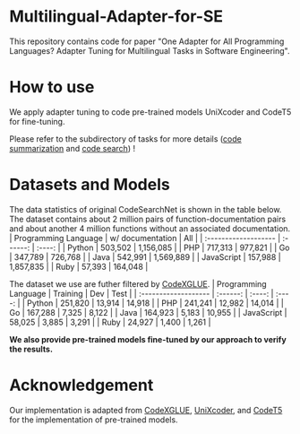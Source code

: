 # Multilingual-Adapter-for-SE

This repository contains code for paper "One Adapter for All Programming Languages? Adapter Tuning for Multilingual Tasks in Software Engineering". 


# How to use
We apply adapter tuning to code pre-trained models UniXcoder and CodeT5 for fine-tuning. 
  
  Please refer to the subdirectory of tasks for more details ([code summarization](https://github.com/wangdeze18/Multilingual-Adapter-for-SE/tree/main/code%20summarization) and [code search](https://github.com/wangdeze18/Multilingual-Adapter-for-SE/tree/main/code%20search/unixcoder)) !

 

# Datasets and Models 

The data statistics of original CodeSearchNet is shown in the table below. The dataset contains about 2 million pairs of function-documentation pairs and about another 4 million functions without an associated documentation.
| Programming Language | w/ documentation |  All  |
| :------------------- | :------: | :----: |
| Python               | 503,502  | 1,156,085 | 
| PHP                  | 717,313  | 977,821 | 
| Go                   | 347,789  | 726,768  | 
| Java                 | 542,991  | 1,569,889  | 
| JavaScript           | 157,988  | 1,857,835  | 
| Ruby                 |  57,393  | 164,048  | 



The dataset we use are futher filtered by [CodeXGLUE](https://github.com/microsoft/CodeXGLUE).
| Programming Language | Training |  Dev   |  Test  |
| :------------------- | :------: | :----: | :----: |
| Python               | 251,820  | 13,914 | 14,918 |
| PHP                  | 241,241  | 12,982 | 14,014 |
| Go                   | 167,288  | 7,325  | 8,122  |
| Java                 | 164,923  | 5,183  | 10,955 |
| JavaScript           |  58,025  | 3,885  | 3,291  |
| Ruby                 |  24,927  | 1,400  | 1,261  |


**We also provide pre-trained models fine-tuned by our approach to verify the results.**

# Acknowledgement
Our implementation is adapted from [CodeXGLUE](https://github.com/microsoft/CodeXGLUE), [UniXcoder](https://github.com/microsoft/CodeBERT/tree/master/UniXcoder), and [CodeT5](https://github.com/salesforce/CodeT5) for the implementation of pre-trained models.

